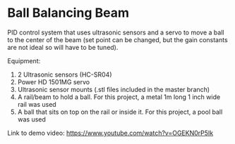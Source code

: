 # Ball Balancing Beam

PID control system that uses ultrasonic sensors and a servo to move a ball to the center of the beam (set point can be changed, but the gain constants are not ideal so will have to be tuned). 

Equipment: </br>

1. 2 Ultrasonic sensors (HC-SR04) </br>
2. Power HD 1501MG servo </br>
3. Ultrasonic sensor mounts  (.stl files included in the master branch)</br>
4. A rail/beam to hold a ball. For this project, a metal 1m long 1 inch wide rail was used</br>
5. A ball that sits on top on the rail or inside it. For this project, a pool ball was used </br>

Link to demo video: https://www.youtube.com/watch?v=OGEKN0rP5Ik

